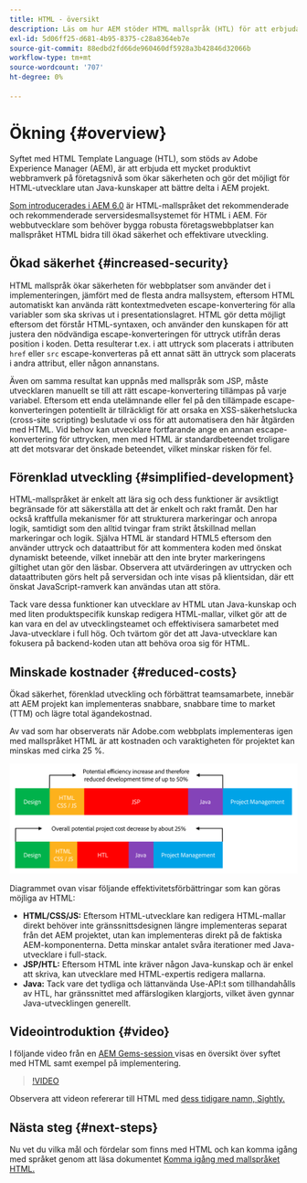 ```yaml
---
title: HTML - översikt
description: Läs om hur AEM stöder HTML mallspråk (HTL) för att erbjuda ett produktivt webbramverk på företagsnivå som ökar säkerheten och gör det möjligt för HTML-utvecklare utan Java-kunskaper att bättre delta i AEM projekt.
exl-id: 5d06ff25-d681-4b95-8375-c28a8364eb7e
source-git-commit: 88edbd2fd66de960460df5928a3b42846d32066b
workflow-type: tm+mt
source-wordcount: '707'
ht-degree: 0%

---
```



# Ökning {#overview}

Syftet med HTML Template Language (HTL), som stöds av Adobe Experience Manager (AEM), är att erbjuda ett mycket produktivt webbramverk på företagsnivå som ökar säkerheten och gör det möjligt för HTML-utvecklare utan Java-kunskaper att bättre delta i AEM projekt.

[Som introducerades i AEM 6.0](history.md) är HTML-mallspråket det rekommenderade och rekommenderade serversidesmallsystemet för HTML i AEM. För webbutvecklare som behöver bygga robusta företagswebbplatser kan mallspråket HTML bidra till ökad säkerhet och effektivare utveckling.

## Ökad säkerhet {#increased-security}

HTML mallspråk ökar säkerheten för webbplatser som använder det i implementeringen, jämfört med de flesta andra mallsystem, eftersom HTML automatiskt kan använda rätt kontextmedveten escape-konvertering för alla variabler som ska skrivas ut i presentationslagret. HTML gör detta möjligt eftersom det förstår HTML-syntaxen, och använder den kunskapen för att justera den nödvändiga escape-konverteringen för uttryck utifrån deras position i koden. Detta resulterar t.ex. i att uttryck som placerats i attributen `href` eller `src` escape-konverteras på ett annat sätt än uttryck som placerats i andra attribut, eller någon annanstans.

Även om samma resultat kan uppnås med mallspråk som JSP, måste utvecklaren manuellt se till att rätt escape-konvertering tillämpas på varje variabel. Eftersom ett enda utelämnande eller fel på den tillämpade escape-konverteringen potentiellt är tillräckligt för att orsaka en XSS-säkerhetslucka (cross-site scripting) beslutade vi oss för att automatisera den här åtgärden med HTML. Vid behov kan utvecklare fortfarande ange en annan escape-konvertering för uttrycken, men med HTML är standardbeteendet troligare att det motsvarar det önskade beteendet, vilket minskar risken för fel.

## Förenklad utveckling {#simplified-development}

HTML-mallspråket är enkelt att lära sig och dess funktioner är avsiktligt begränsade för att säkerställa att det är enkelt och rakt framåt. Den har också kraftfulla mekanismer för att strukturera markeringar och anropa logik, samtidigt som den alltid tvingar fram strikt åtskillnad mellan markeringar och logik. Själva HTML är standard HTML5 eftersom den använder uttryck och dataattribut för att kommentera koden med önskat dynamiskt beteende, vilket innebär att den inte bryter markeringens giltighet utan gör den läsbar. Observera att utvärderingen av uttrycken och dataattributen görs helt på serversidan och inte visas på klientsidan, där ett önskat JavaScript-ramverk kan användas utan att störa.

Tack vare dessa funktioner kan utvecklare av HTML utan Java-kunskap och med liten produktspecifik kunskap redigera HTML-mallar, vilket gör att de kan vara en del av utvecklingsteamet och effektivisera samarbetet med Java-utvecklare i full hög. Och tvärtom gör det att Java-utvecklare kan fokusera på backend-koden utan att behöva oroa sig för HTML.

## Minskade kostnader {#reduced-costs}

Ökad säkerhet, förenklad utveckling och förbättrat teamsamarbete, innebär att AEM projekt kan implementeras snabbare, snabbare time to market (TTM) och lägre total ägandekostnad.

Av vad som har observerats när Adobe.com webbplats implementeras igen med mallspråket HTML är att kostnaden och varaktigheten för projektet kan minskas med cirka 25 %.

![Öka och minska kostnaderna effektivt](assets/chlimage_1.png)

Diagrammet ovan visar följande effektivitetsförbättringar som kan göras möjliga av HTML:

* **HTML/CSS/JS:** Eftersom HTML-utvecklare kan redigera HTML-mallar direkt behöver inte gränssnittsdesignen längre implementeras separat från det AEM projektet, utan kan implementeras direkt på de faktiska AEM-komponenterna. Detta minskar antalet svåra iterationer med Java-utvecklare i full-stack.
* **JSP/HTL:** Eftersom HTML inte kräver någon Java-kunskap och är enkel att skriva, kan utvecklare med HTML-expertis redigera mallarna.
* **Java:** Tack vare det tydliga och lättanvända Use-API:t som tillhandahålls av HTL, har gränssnittet med affärslogiken klargjorts, vilket även gynnar Java-utvecklingen generellt.

## Videointroduktion {#video}

I följande video från en [AEM Gems-session ](https://experienceleague.adobe.com/docs/experience-manager-gems-events/gems/gems2014/aem-introduction-to-htl.html) visas en översikt över syftet med HTML samt exempel på implementering.

>[!VIDEO](https://video.tv.adobe.com/v/19504/?quality=9)

Observera att videon refererar till HTML med [dess tidigare namn, Sightly.](history.md)

## Nästa steg {#next-steps}

Nu vet du vilka mål och fördelar som finns med HTML och kan komma igång med språket genom att läsa dokumentet [Komma igång med mallspråket HTML.](getting-started.md)

